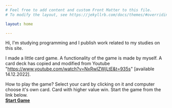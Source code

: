 ```yaml
---
# Feel free to add content and custom Front Matter to this file.
# To modify the layout, see https://jekyllrb.com/docs/themes/#overriding-theme-defaults

layout: home

---
```


Hi, I'm studying programming and I publish work related to my studies on this site. 

I made a little card game. A functionality of the game is made by myself. A card deck has copied and modified from Youtube "https://www.youtube.com/watch?v=NxRwIZWjLtE&t=935s" [available 14.12.2022].
  
How to play the game? Select your card by clicking on it and computer choose it's own card. Card with higher value win. Start the game from the link below.  
**[Start Game](/web/index.html)**
